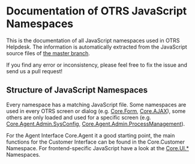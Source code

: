 # Documentation of OTRS JavaScript Namespaces

This is the documentation of all JavaScript namespaces used in OTRS Helpdesk. The information
is automatically extracted from the JavaScript source files of [the master branch](https://github.com/OTRS/ligero/tree/master).

If you find any error or inconsistency, please feel free to fix the issue and send us a pull request!

## Structure of JavaScript Namespaces

Every namespace has a matching JavaScript file. Some namespaces are used in every OTRS screen or dialog
(e.g. [Core.Form](Core.Form.html), [Core.AJAX](Core.AJAX.html)), some others are only loaded and used for a specific screen
(e.g. [Core.Agent.Admin.SysConfig](Core.Agent.Admin.SysConfig.html), [Core.Agent.Admin.ProcessManagement](Core.Agent.Admin.ProcessManagement.html)).

For the Agent Interface Core.Agent it a good starting point, the main functions for the Customer Interface can be found in
the Core.Customer Namespace. For frontend-specific JavaScript have a look at the [Core.UI.*](Core.UI.html) Namespaces.